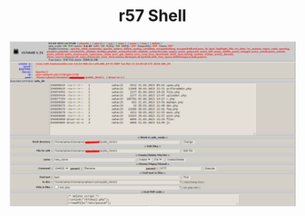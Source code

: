 <h1><p align="center"> r57 Shell </p></h1>

<img src="https://raw.githubusercontent.com/1337r0j4n/php-backdoors/main/.img/55.jpeg">
